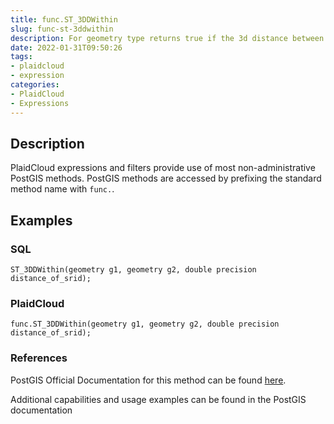 ```yaml
---
title: func.ST_3DDWithin
slug: func-st-3ddwithin
description: For geometry type returns true if the 3d distance between two objects is within distance_of_srid specified projected units
date: 2022-01-31T09:50:26
tags:
- plaidcloud
- expression
categories:
- PlaidCloud
- Expressions
---
```



## Description


PlaidCloud expressions and filters provide use of most non-administrative PostGIS methods. PostGIS methods are accessed by prefixing the standard method name with `func.`.



## Examples


### SQL



```
ST_3DDWithin(geometry g1, geometry g2, double precision distance_of_srid);
```


### PlaidCloud



```
func.ST_3DDWithin(geometry g1, geometry g2, double precision distance_of_srid);
```


### References


PostGIS Official Documentation for this method can be found [here](https://postgis.net/docs/manual-3.1/ST_3DDWithin.html).



Additional capabilities and usage examples can be found in the PostGIS documentation

